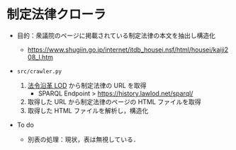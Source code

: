 # 制定法律クローラ

- 目的：衆議院のページに掲載されている制定法律の本文を抽出し構造化
	- https://www.shugiin.go.jp/internet/itdb_housei.nsf/html/housei/kaiji208_l.htm

- `src/crawler.py`
	1. [法令沿革 LOD](https://www.lawlod.net/historylod/) から制定法律の URL を取得
		- SPARQL Endpoint > https://history.lawlod.net/sparql/
	2. 取得した URL から制定法律のページの HTML ファイルを取得
	3. 取得した HTML ファイルを解析し，構造化

- To do
	- 別表の処理：現状，表は無視している．　
